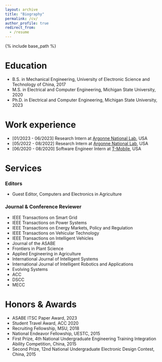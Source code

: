 ```yaml
---
layout: archive
title: "Biography"
permalink: /cv/
author_profile: true
redirect_from:
  - /resume
---
```


{% include base_path %}

Education
======
- B.S. in Mechanical Engineering, University of Electronic Science and Technology of China, 2017
- M.S. in Electrical and Computer Engineering, Michigan State University, 2020
- Ph.D. in Electrical and Computer Engineering, Michigan State University, 2023

Work experience
======
- [01/2023 - 06/2023] Research Intern at [Argonne National Lab](https://www.anl.gov/), USA
- [05/2022 - 08/2022] Research Intern at [Argonne National Lab](https://www.anl.gov/), USA
- [06/2020 - 08/2020] Software Engineer Intern at [T-Mobile](https://www.t-mobile.com/about-us), USA

Services
======
### Editors
- Guest Editor, Computers and Electronics in Agriculture

### Journal & Conference Reviewer
- IEEE Transactions on Smart Grid
- IEEE Transactions on Power Systems
- IEEE Transactions on Energy Markets, Policy and Regulation
- IEEE Transactions on Vehicular Technology
- IEEE Transactions on Intelligent Vehicles
- Journal of the ASABE
- Frontiers in Plant Science
- Applied Engineering in Agriculture
- International Journal of Intelligent Systems
- International Journal of Intelligent Robotics and Applications
- Evolving Systems
- ACC
- DSCC
- MECC

Honors & Awards
======
- ASABE ITSC Paper Award, 2023
- Student Travel Award, ACC 2020
- Recruiting Fellowship, MSU, 2018
- National Endeavor Fellowship, UESTC, 2015
- First Prize, 4th National Undergraduate Engineering Training Integration Ability Competition, China, 2015
- Second Prize, 12nd National Undergraduate Electronic Design Contest, China, 2015
